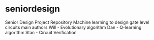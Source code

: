 # seniordesign
Senior Design Project Repository
Machine learning to design gate level circuits
main authors
Will - Evolutionary algorithm
Dan  - Q-learning algorithm
Stan - Circuit Verification
